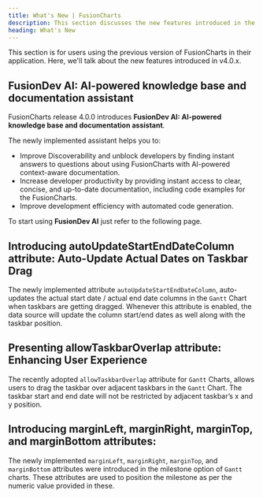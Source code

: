 ```yaml
---
title: What's New | FusionCharts
description: This section discusses the new features introduced in the latest version.
heading: What's New
---
```


This section is for users using the previous version of FusionCharts in their application. Here, we'll talk about the new features introduced in v4.0.x.

## FusionDev AI: AI-powered knowledge base and documentation assistant

FusionCharts release 4.0.0 introduces **FusionDev AI: AI-powered knowledge base and documentation assistant**.

The newly implemented assistant helps you to:

- Improve Discoverability and unblock developers by finding instant answers to questions about using FusionCharts with AI-powered context-aware documentation.
- Increase developer productivity by providing instant access to clear, concise, and up-to-date documentation, including code examples for the FusionCharts.
- Improve development efficiency with automated code generation.

To start using **FusionDev AI** just refer to the following page.

## Introducing autoUpdateStartEndDateColumn attribute: Auto-Update Actual Dates on Taskbar Drag

The newly implemented attribute `autoUpdateStartEndDateColumn`, auto-updates the actual start date / actual end date columns in the `Gantt` Chart when taskbars are getting dragged. Whenever this attribute is enabled, the data source will update the column start/end dates as well along with the taskbar position.


## Presenting allowTaskbarOverlap attribute: Enhancing User Experience

The recently adopted `allowTaskbarOverlap` attribute for `Gantt` Charts, allows users to drag the taskbar over adjacent taskbars in the `Gantt` Chart. The taskbar start and end date will not be restricted by adjacent taskbar’s x and y position.


## Introducing marginLeft, marginRight, marginTop, and marginBottom attributes: 

The newly implemented `marginLeft`, `marginRight`, `marginTop`, and `marginBottom` attributes were introduced in the milestone option of `Gantt` charts. These attributes are used to position the milestone as per the numeric value provided in these.


 
 
 
